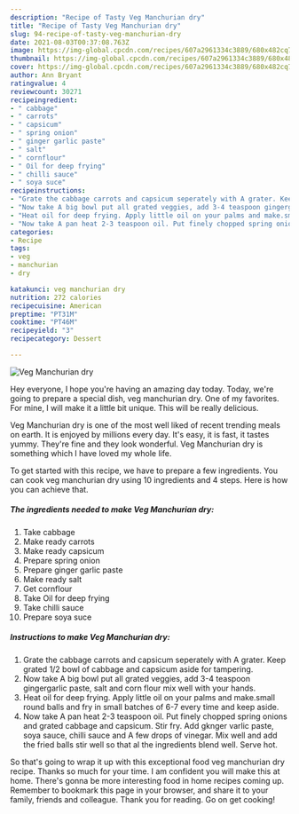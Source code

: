 ```yaml
---
description: "Recipe of Tasty Veg Manchurian dry"
title: "Recipe of Tasty Veg Manchurian dry"
slug: 94-recipe-of-tasty-veg-manchurian-dry
date: 2021-08-03T00:37:08.763Z
image: https://img-global.cpcdn.com/recipes/607a2961334c3889/680x482cq70/veg-manchurian-dry-recipe-main-photo.jpg
thumbnail: https://img-global.cpcdn.com/recipes/607a2961334c3889/680x482cq70/veg-manchurian-dry-recipe-main-photo.jpg
cover: https://img-global.cpcdn.com/recipes/607a2961334c3889/680x482cq70/veg-manchurian-dry-recipe-main-photo.jpg
author: Ann Bryant
ratingvalue: 4
reviewcount: 30271
recipeingredient:
- " cabbage"
- " carrots"
- " capsicum"
- " spring onion"
- " ginger garlic paste"
- " salt"
- " cornflour"
- " Oil for deep frying"
- " chilli sauce"
- " soya suce"
recipeinstructions:
- "Grate the cabbage carrots and capsicum seperately with A grater. Keep grated 1/2 bowl of cabbage and capsicum aside for tampering."
- "Now take A big bowl put all grated veggies, add 3-4 teaspoon gingergarlic paste, salt and corn flour mix well with your hands."
- "Heat oil for deep frying. Apply little oil on your palms and make.small round balls and fry in small batches of 6-7 every time and keep aside."
- "Now take A pan heat 2-3 teaspoon oil. Put finely chopped spring onions and grated cabbage and capsicum. Stir fry. Add gknger varlic paste, soya sauce, chilli sauce and A few drops of vinegar. Mix well and add the fried balls stir well so that al the ingredients blend well. Serve hot."
categories:
- Recipe
tags:
- veg
- manchurian
- dry

katakunci: veg manchurian dry 
nutrition: 272 calories
recipecuisine: American
preptime: "PT31M"
cooktime: "PT46M"
recipeyield: "3"
recipecategory: Dessert

---
```



![Veg Manchurian dry](https://img-global.cpcdn.com/recipes/607a2961334c3889/680x482cq70/veg-manchurian-dry-recipe-main-photo.jpg)

Hey everyone, I hope you're having an amazing day today. Today, we're going to prepare a special dish, veg manchurian dry. One of my favorites. For mine, I will make it a little bit unique. This will be really delicious.

Veg Manchurian dry is one of the most well liked of recent trending meals on earth. It is enjoyed by millions every day. It's easy, it is fast, it tastes yummy. They're fine and they look wonderful. Veg Manchurian dry is something which I have loved my whole life.




To get started with this recipe, we have to prepare a few ingredients. You can cook veg manchurian dry using 10 ingredients and 4 steps. Here is how you can achieve that.

<!--inarticleads1-->

##### The ingredients needed to make Veg Manchurian dry:

1. Take  cabbage
1. Make ready  carrots
1. Make ready  capsicum
1. Prepare  spring onion
1. Prepare  ginger garlic paste
1. Make ready  salt
1. Get  cornflour
1. Take  Oil for deep frying
1. Take  chilli sauce
1. Prepare  soya suce




<!--inarticleads2-->

##### Instructions to make Veg Manchurian dry:

1. Grate the cabbage carrots and capsicum seperately with A grater. Keep grated 1/2 bowl of cabbage and capsicum aside for tampering.
1. Now take A big bowl put all grated veggies, add 3-4 teaspoon gingergarlic paste, salt and corn flour mix well with your hands.
1. Heat oil for deep frying. Apply little oil on your palms and make.small round balls and fry in small batches of 6-7 every time and keep aside.
1. Now take A pan heat 2-3 teaspoon oil. Put finely chopped spring onions and grated cabbage and capsicum. Stir fry. Add gknger varlic paste, soya sauce, chilli sauce and A few drops of vinegar. Mix well and add the fried balls stir well so that al the ingredients blend well. Serve hot.




So that's going to wrap it up with this exceptional food veg manchurian dry recipe. Thanks so much for your time. I am confident you will make this at home. There's gonna be more interesting food in home recipes coming up. Remember to bookmark this page in your browser, and share it to your family, friends and colleague. Thank you for reading. Go on get cooking!
